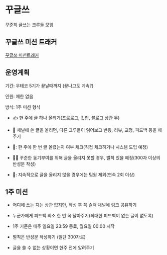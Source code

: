 # 꾸글쓰
꾸준히 글쓰는 크루들 모임

## 꾸글쓰 미션 트래커

[꾸글쓰 미션트래커](https://docs.google.com/spreadsheets/d/1mSuoPCjmRDDZ5ouNucHRO5eZmderAjGxc_LU81cPb3c/edit?usp=sharing)

## 운영계획

기간: 우테코 5기가 끝날때까지 (끝나고도 계속?)

인원: 제한 없음

방식: 1주 미션 형식

- :writing_hand: 한 주에 글 하나 올리기(프로로그, 깃헙, 블로그 상관 무)

- :clap: 채널에 쓴 글을 올리면, 다른 크루들이 읽어보고 반응, 리뷰, 교정, 피드백 등을 해주기

- 🧐: 한 주에 한 번 글 올렸는지 여부 체크(직접 체크하거나 시스템 도입 예정)

- :judge: 꾸준한 동기부여를 위해 글을 올리지 못할 경우, 벌칙 있을 예정(300자 이상의 반성문 작성)
  
- 🫥: 지속적으로 글을 올리지 않을 경우에는 팀원 제외(연속 2회 이상)
  
  
## 1주 미션

- 어디에 쓰는 지는 상관 없지만, 작성 후 꼭 슬랙 채널에 링크 공유하기

- 누군가에게 피드백 최소 한 번 꼭 달아주기(최대한 피드백이 없는 글이 없도록)

- 1주 기준은 매주 일요일 23:59 종료, 월요일 00:00 시작

- 벌칙은 반성문 작성하기 (일단 300자로)

- 글을 쓸 수 없는 상황이면 한주 전에 알려주기
